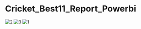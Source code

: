 # Cricket_Best11_Report_Powerbi
![2](https://github.com/ahmed0thman/Cricket_Best11_Report_Powerbi/assets/59310650/e2d46cb2-4774-419a-a710-9cec53889ed5)
![3](https://github.com/ahmed0thman/Cricket_Best11_Report_Powerbi/assets/59310650/12d1597e-259b-44dc-b05e-909e30e1c02c)
![1](https://github.com/ahmed0thman/Cricket_Best11_Report_Powerbi/assets/59310650/e60336d0-a34e-4985-be13-efa3c993d261)
